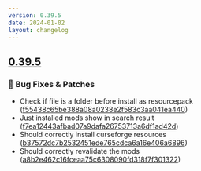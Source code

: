 ```yaml
---
version: 0.39.5
date: 2024-01-02
layout: changelog
---
```

## [0.39.5](#0.39.5)
### 🐛 Bug Fixes & Patches

- Check if file is a folder before install as resourcepack ([f55438c65be388a08a0238e2f583c3aa041ea440](https://github.com/Voxelum/x-minecraft-launcher/commit/f55438c65be388a08a0238e2f583c3aa041ea440))
- Just installed mods show in search result ([f7ea12443afbad07a9dafa26753713a6df1ad42d](https://github.com/Voxelum/x-minecraft-launcher/commit/f7ea12443afbad07a9dafa26753713a6df1ad42d))
- Should correctly install curseforge resources ([b37572dc7b2532451ede765cdca6a16e406a6896](https://github.com/Voxelum/x-minecraft-launcher/commit/b37572dc7b2532451ede765cdca6a16e406a6896))
- Should correctly revalidate the mods ([a8b2e462c16fceaa75c6308090fd318f7f301322](https://github.com/Voxelum/x-minecraft-launcher/commit/a8b2e462c16fceaa75c6308090fd318f7f301322))
